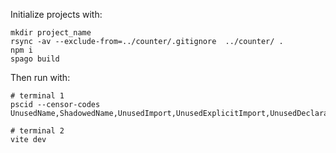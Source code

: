 Initialize projects with:

```
mkdir project_name
rsync -av --exclude-from=../counter/.gitignore  ../counter/ .
npm i
spago build
```

Then run with:

```
# terminal 1
pscid --censor-codes UnusedName,ShadowedName,UnusedImport,UnusedExplicitImport,UnusedDeclaration

# terminal 2
vite dev
```
